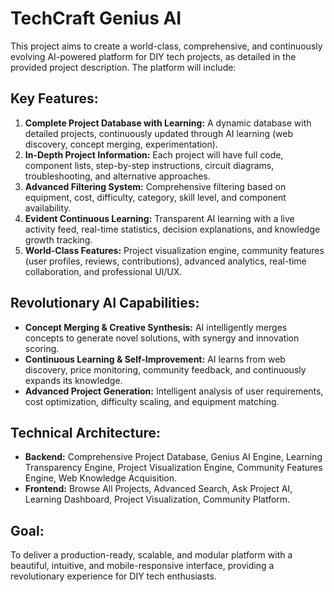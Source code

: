 # TechCraft Genius AI 

This project aims to create a world-class, comprehensive, and continuously evolving AI-powered platform for DIY tech projects, as detailed in the provided project description. The platform will include:

## Key Features:

1.  **Complete Project Database with Learning:** A dynamic database with detailed projects, continuously updated through AI learning (web discovery, concept merging, experimentation).
2.  **In-Depth Project Information:** Each project will have full code, component lists, step-by-step instructions, circuit diagrams, troubleshooting, and alternative approaches.
3.  **Advanced Filtering System:** Comprehensive filtering based on equipment, cost, difficulty, category, skill level, and component availability.
4.  **Evident Continuous Learning:** Transparent AI learning with a live activity feed, real-time statistics, decision explanations, and knowledge growth tracking.
5.  **World-Class Features:** Project visualization engine, community features (user profiles, reviews, contributions), advanced analytics, real-time collaboration, and professional UI/UX.

## Revolutionary AI Capabilities:

*   **Concept Merging & Creative Synthesis:** AI intelligently merges concepts to generate novel solutions, with synergy and innovation scoring.
*   **Continuous Learning & Self-Improvement:** AI learns from web discovery, price monitoring, community feedback, and continuously expands its knowledge.
*   **Advanced Project Generation:** Intelligent analysis of user requirements, cost optimization, difficulty scaling, and equipment matching.

## Technical Architecture:

*   **Backend:** Comprehensive Project Database, Genius AI Engine, Learning Transparency Engine, Project Visualization Engine, Community Features Engine, Web Knowledge Acquisition.
*   **Frontend:** Browse All Projects, Advanced Search, Ask Project AI, Learning Dashboard, Project Visualization, Community Platform.

## Goal:

To deliver a production-ready, scalable, and modular platform with a beautiful, intuitive, and mobile-responsive interface, providing a revolutionary experience for DIY tech enthusiasts.

